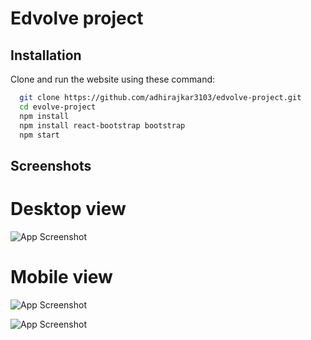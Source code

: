 
# Edvolve project





## Installation

Clone and run the website using these command:

```bash
  git clone https://github.com/adhirajkar3103/edvolve-project.git
  cd evolve-project
  npm install
  npm install react-bootstrap bootstrap
  npm start
```
    
## Screenshots
# Desktop view

![App Screenshot](https://i.postimg.cc/pV7cz6tS/Screenshot-2022-08-07-174739.jpg)

# Mobile view

![App Screenshot](https://i.postimg.cc/NMKSwqc1/Screenshot-2022-08-07-174958.jpg)

![App Screenshot](https://i.postimg.cc/cJ2Twvpn/Screenshot-2022-08-07-174929.jpg)

